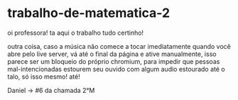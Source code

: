 # trabalho-de-matematica-2
oi professora! ta aqui o trabalho tudo certinho!


outra coisa, caso a música não comece a tocar imediatamente quando você abre pelo live server, vá até o final da página e ative manualmente, isso parece ser um bloqueio do próprio chromium, para impedir que pessoas mal-intencionadas estourem
seu ouvido com algum audio estourado até o talo, só isso mesmo! até!


Daniel -> #6 da chamada
2°M
